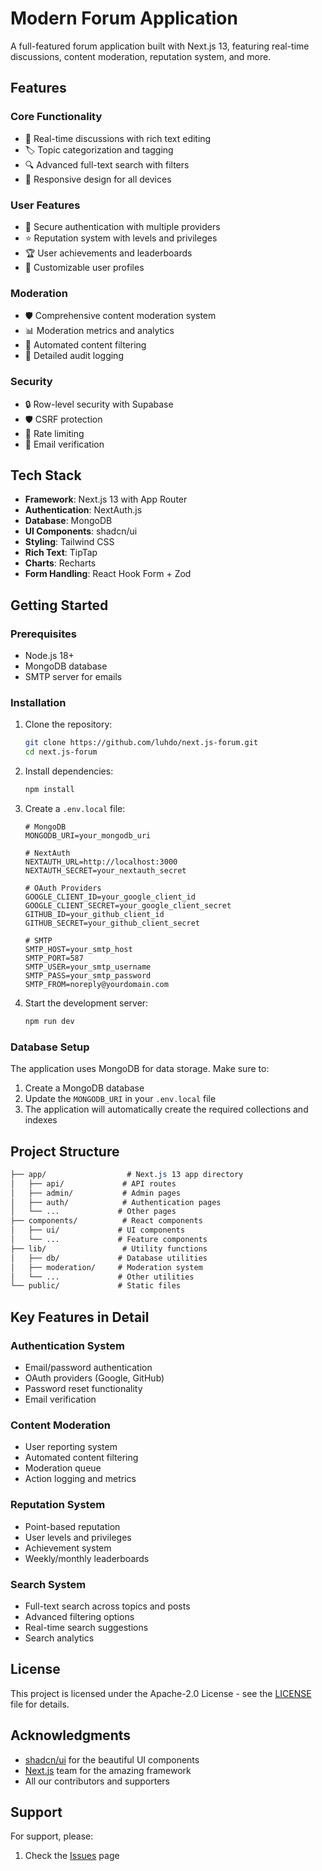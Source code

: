 # Modern Forum Application

A full-featured forum application built with Next.js 13, featuring real-time discussions, content moderation, reputation system, and more.

## Features

### Core Functionality

- 💬 Real-time discussions with rich text editing
- 🏷️ Topic categorization and tagging
- 🔍 Advanced full-text search with filters
- 📱 Responsive design for all devices

### User Features

- 🔐 Secure authentication with multiple providers
- ⭐ Reputation system with levels and privileges
- 🏆 User achievements and leaderboards
- 👤 Customizable user profiles

### Moderation

- 🛡️ Comprehensive content moderation system
- 📊 Moderation metrics and analytics
- 🚫 Automated content filtering
- 📝 Detailed audit logging

### Security

- 🔒 Row-level security with Supabase
- 🛡️ CSRF protection
- 🔐 Rate limiting
- 📧 Email verification

## Tech Stack

- **Framework**: Next.js 13 with App Router
- **Authentication**: NextAuth.js
- **Database**: MongoDB
- **UI Components**: shadcn/ui
- **Styling**: Tailwind CSS
- **Rich Text**: TipTap
- **Charts**: Recharts
- **Form Handling**: React Hook Form + Zod

## Getting Started

### Prerequisites

- Node.js 18+
- MongoDB database
- SMTP server for emails

### Installation

1. Clone the repository:

   ```bash
   git clone https://github.com/luhdo/next.js-forum.git
   cd next.js-forum
   ```

2. Install dependencies:

   ```bash
   npm install
   ```

3. Create a `.env.local` file:

   ```env
   # MongoDB
   MONGODB_URI=your_mongodb_uri

   # NextAuth
   NEXTAUTH_URL=http://localhost:3000
   NEXTAUTH_SECRET=your_nextauth_secret

   # OAuth Providers
   GOOGLE_CLIENT_ID=your_google_client_id
   GOOGLE_CLIENT_SECRET=your_google_client_secret
   GITHUB_ID=your_github_client_id
   GITHUB_SECRET=your_github_client_secret

   # SMTP
   SMTP_HOST=your_smtp_host
   SMTP_PORT=587
   SMTP_USER=your_smtp_username
   SMTP_PASS=your_smtp_password
   SMTP_FROM=noreply@yourdomain.com
   ```

4. Start the development server:

   ```bash
   npm run dev
   ```

### Database Setup

The application uses MongoDB for data storage. Make sure to:

1. Create a MongoDB database
2. Update the `MONGODB_URI` in your `.env.local` file
3. The application will automatically create the required collections and indexes

## Project Structure

```css
├── app/                  # Next.js 13 app directory
│   ├── api/             # API routes
│   ├── admin/           # Admin pages
│   ├── auth/            # Authentication pages
│   └── ...             # Other pages
├── components/          # React components
│   ├── ui/             # UI components
│   └── ...             # Feature components
├── lib/                 # Utility functions
│   ├── db/             # Database utilities
│   ├── moderation/     # Moderation system
│   └── ...             # Other utilities
└── public/             # Static files
```

## Key Features in Detail

### Authentication System

- Email/password authentication
- OAuth providers (Google, GitHub)
- Password reset functionality
- Email verification

### Content Moderation

- User reporting system
- Automated content filtering
- Moderation queue
- Action logging and metrics

### Reputation System

- Point-based reputation
- User levels and privileges
- Achievement system
- Weekly/monthly leaderboards

### Search System

- Full-text search across topics and posts
- Advanced filtering options
- Real-time search suggestions
- Search analytics

## License

This project is licensed under the Apache-2.0 License - see the [LICENSE](LICENSE) file for details.

## Acknowledgments

- [shadcn/ui](https://ui.shadcn.com/) for the beautiful UI components
- [Next.js](https://nextjs.org/) team for the amazing framework
- All our contributors and supporters

## Support

For support, please:

1. Check the [Issues](https://github.com/luhdo/next.js-forum/issues) page

